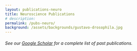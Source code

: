 ```yaml
---
layout: publications-neuro
title: Neuroscience Publications
# description: 
permalink: /pubs-neuro/
background: /assets/backgrounds/gustavo-drosophila.jpg
---
```


###### See our [Google Scholar](https://scholar.google.com/citations?user=k93FQp4AAAAJ&hl=en) for a complete list of past publications.


